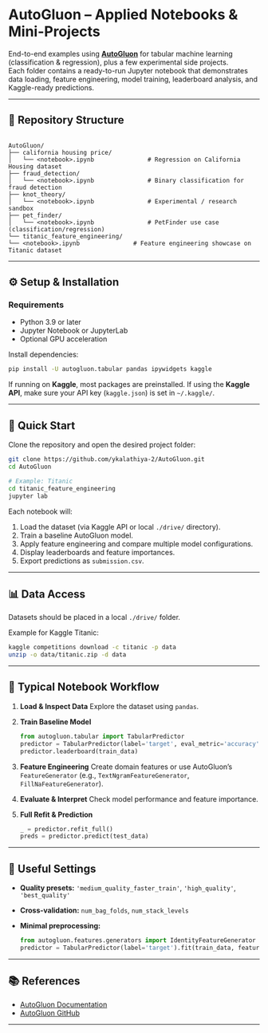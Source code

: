 # AutoGluon – Applied Notebooks & Mini-Projects

End-to-end examples using **[AutoGluon](https://auto.gluon.ai/)** for tabular machine learning (classification & regression), plus a few experimental side projects.  
Each folder contains a ready-to-run Jupyter notebook that demonstrates data loading, feature engineering, model training, leaderboard analysis, and Kaggle-ready predictions.

---

## 📁 Repository Structure

```

AutoGluon/
├── california housing price/
│   └── <notebook>.ipynb               # Regression on California Housing dataset
├── fraud_detection/
│   └── <notebook>.ipynb               # Binary classification for fraud detection
├── knot_theory/
│   └── <notebook>.ipynb               # Experimental / research sandbox
├── pet_finder/
│   └── <notebook>.ipynb               # PetFinder use case (classification/regression)
└── titanic_feature_engineering/
└── <notebook>.ipynb               # Feature engineering showcase on Titanic dataset

````

---

## ⚙️ Setup & Installation

### Requirements
- Python 3.9 or later
- Jupyter Notebook or JupyterLab
- Optional GPU acceleration

Install dependencies:
```bash
pip install -U autogluon.tabular pandas ipywidgets kaggle
````

If running on **Kaggle**, most packages are preinstalled.
If using the **Kaggle API**, make sure your API key (`kaggle.json`) is set in `~/.kaggle/`.

---

## 🚀 Quick Start

Clone the repository and open the desired project folder:

```bash
git clone https://github.com/ykalathiya-2/AutoGluon.git
cd AutoGluon

# Example: Titanic
cd titanic_feature_engineering
jupyter lab
```

Each notebook will:

1. Load the dataset (via Kaggle API or local `./drive/` directory).
2. Train a baseline AutoGluon model.
3. Apply feature engineering and compare multiple model configurations.
4. Display leaderboards and feature importances.
5. Export predictions as `submission.csv`.

---

## 📊 Data Access

Datasets should be placed in a local `./drive/` folder.

Example for Kaggle Titanic:

```bash
kaggle competitions download -c titanic -p data
unzip -o data/titanic.zip -d data
```

---

## 🧠 Typical Notebook Workflow

1. **Load & Inspect Data**
   Explore the dataset using `pandas`.

2. **Train Baseline Model**

   ```python
   from autogluon.tabular import TabularPredictor
   predictor = TabularPredictor(label='target', eval_metric='accuracy').fit(train_data)
   predictor.leaderboard(train_data)
   ```

3. **Feature Engineering**
   Create domain features or use AutoGluon’s `FeatureGenerator` (e.g., `TextNgramFeatureGenerator`, `FillNaFeatureGenerator`).

4. **Evaluate & Interpret**
   Check model performance and feature importance.

5. **Full Refit & Prediction**

   ```python
   _ = predictor.refit_full()
   preds = predictor.predict(test_data)
   ```

---

## 🧩 Useful Settings

* **Quality presets:** `'medium_quality_faster_train'`, `'high_quality'`, `'best_quality'`
* **Cross-validation:** `num_bag_folds`, `num_stack_levels`
* **Minimal preprocessing:**

  ```python
  from autogluon.features.generators import IdentityFeatureGenerator
  predictor = TabularPredictor(label='target').fit(train_data, feature_generator=IdentityFeatureGenerator())
  ```

---

## 📚 References

* [AutoGluon Documentation](https://auto.gluon.ai/stable/index.html)
* [AutoGluon GitHub](https://github.com/autogluon/autogluon)

---
